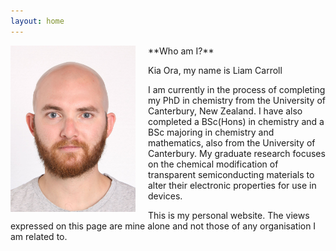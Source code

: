 ```yaml
---
layout: home
---
```


<img src="assets/Photo.jpg" width="200" style="float:left; margin-right:20px;">
**Who am I?**

Kia Ora, my name is Liam Carroll

I am currently in the process of completing my PhD in chemistry from the University of Canterbury, New Zealand. I have also completed a BSc(Hons) in chemistry and a BSc majoring in chemistry and mathematics, also from the University of Canterbury. My graduate research focuses on the chemical modification of transparent semiconducting materials to alter their electronic properties for use in devices.

This is my personal website. The views expressed on this page are mine alone and not those of any organisation I am related to.



